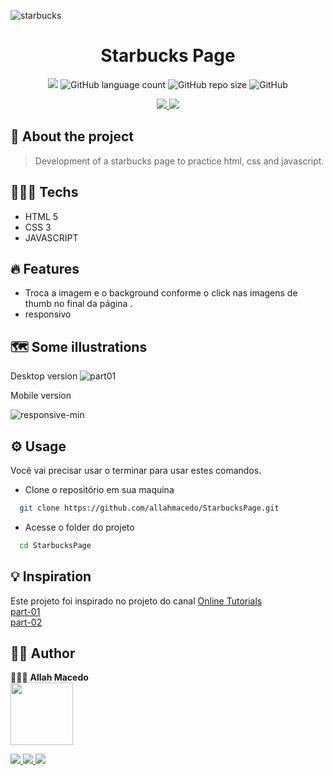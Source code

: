  <!-- image hero -->
 ![starbucks](https://user-images.githubusercontent.com/70299304/157144000-8cc8497c-3bbe-462b-8c45-5be6f6ef74ce.png)
 
 <!-- titulo do projeto -->
<h1 align="center">Starbucks Page</h1>  


<!-- project readme tags -->
<p align="center">
  <!-- status tag -->
  <img src="http://img.shields.io/static/v1?label=STATUS&message=%20DEVELOPEDG&color=RED&style=for-the-badge"/>

  <!-- languages -->
  <img alt="GitHub language count" src="https://img.shields.io/github/languages/count/allahmacedo/StarbucksPage?style=for-the-badge">

  <!-- repo size -->
  <img alt="GitHub repo size" src="https://img.shields.io/github/repo-size/allahmacedo/StarbucksPage?style=for-the-badge">

  <!-- license -->
  <img alt="GitHub" src="https://img.shields.io/github/license/allahmacedo/StarbucksPage?style=for-the-badge">

  <p align="center">
    <!-- linkedin -->
    <a href="https://www.linkedin.com/in/  allah-macedo-1b3613122//">
     <img src="https://img.shields.io/badge/LinkedIn-0077B5?style=for-the-badge&logo=linkedin&logoColor=white/"/>
    </a>

   <!-- portifolio -->
   <a href="#">
     <img src="https://img.shields.io/badge/Portfolio-%23000000.svg?style=for-the-badge&logo=firefox&logoColor=#FF7139/"/>
   </a> 
  </p>
</p>

## 🎯 About the project

 > Development of a starbucks page to practice html, css and javascript.

## 👨🏻‍💻 Techs  
- HTML 5 
- CSS 3
- JAVASCRIPT

## 🔥 Features  
- Troca a imagem e o background conforme o click nas imagens de thumb no final da página .
- responsivo 

## 🗺 Some illustrations 
 Desktop version
![part01](https://user-images.githubusercontent.com/70299304/159189163-0ada1596-efa9-42b7-a538-4caf60442ce1.gif)


<div>Mobile version</div>

![responsive-min](https://user-images.githubusercontent.com/70299304/160032972-4c57e424-0877-4d2b-962f-87fb0cdb4f2a.gif)

## ⚙️ Usage 
Você vai precisar usar o terminar para usar estes comandos.
 - Clone o repositório em sua maquina
  ```bash
    git clone https://github.com/allahmacedo/StarbucksPage.git
  ```
  - Acesse o folder do projeto
  ```bash 
    cd StarbucksPage
  ```
 
## 💡 Inspiration  
  Este projeto foi inspirado no projeto do canal [
Online Tutorials
](https://www.youtube.com/results?search_query=online+tutorials)<br>
[part-01](https://www.youtube.com/watch?v=91Q6RvKvd7o)<br>
[part-02](https://www.youtube.com/watch?v=HXKNedyDbNE)


## 🥷🏻 Author 
  👨🏻‍💻 **Allah Macedo** <br>
  <img src="https://user-images.githubusercontent.com/70299304/159188968-1007fadc-6f23-4b99-86b5-cb53a8611414.jpg" width ="100px"/>
  <!-- linkedin -->
  <a href="https://www.linkedin.com/in/allah-macedo-1b3613122//">
   <img src="https://img.shields.io/badge/LinkedIn-0077B5?style=for-the-badge&logo=linkedin&logoColor=white/"/>
  </a>

  <!-- portifolio -->
  <a href="#">
   <img src="https://img.shields.io/badge/Portfolio-%23000000.svg?style=for-the-badge&logo=firefox&logoColor=#FF7139/"/>
  </a> 

  <!-- gmail -->
  <a href="mailto: allah.coder@gmail.com">
   <img src="https://img.shields.io/badge/Gmail-D14836?style=for-the-badge&logo=gmail&logoColor=white"/>
  </a>

